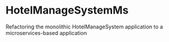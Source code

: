 # HotelManageSystemMs
Refactoring the monolithic  HotelManageSystem application to a microservices-based application
